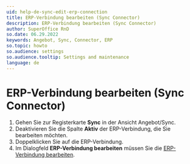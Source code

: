 ```yaml
---
uid: help-de-sync-edit-erp-connection
title: ERP-Verbindung bearbeiten (Sync Connector)
description: ERP-Verbindung bearbeiten (Sync Connector)
author: SuperOffice RnD
so.date: 06.29.2022
keywords: Angebot, Sync, Connector, ERP
so.topic: howto
so.audience: settings
so.audience.tooltip: Settings and maintenance
language: de
---
```


# ERP-Verbindung bearbeiten (Sync Connector)

1. Gehen Sie zur Registerkarte **Sync** in der Ansicht Angebot/Sync.
2. Deaktivieren Sie die Spalte **Aktiv** der ERP-Verbindung, die Sie bearbeiten möchten.
3. Doppelklicken Sie auf die ERP-Verbindung.
4. Im Dialogfeld **ERP-Verbindung bearbeiten** müssen Sie die [ERP-Verbindung bearbeiten][1].

<!-- Referenced links -->
[1]: sync-add-erp-connection.md

<!-- Referenced images -->
